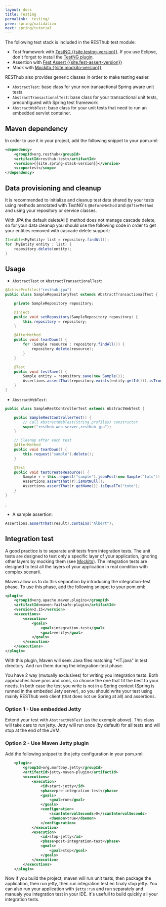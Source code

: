 ```yaml
---
layout: docs
title: Testing
permalink:  testing/
prev: spring/validation
next: spring/tutorial
---
```


<div class="toc"></div>

The following test stack is included in the RESThub test module:

* Test framework with [TestNG {{site.testng-version}}](http://testng.org/doc/documentation-main.html).
  If you use Eclipse, don't forget to install the [TestNG plugin](http://testng.org/doc/eclipse.html).
* Assertion with [Fest Assert {{site.fest-assert-version}}](https://github.com/alexruiz/fest-assert-{{site.fest-assert-short-version}}.x/wiki)
* Mock with [Mockito {{site.mockito-version}}](http://code.google.com/p/mockito/)

RESThub also provides generic classes in order to make testing easier.

* `AbstractTest`: base class for your non transactional Spring aware unit tests
* `AbstractTransactionalTest`: base class for your transactional unit tests,
  preconfigured with Spring test framework
* `AbstractWebTest`: base class for your unit tests that need to run an embedded servlet container.

## Maven dependency

In order to use it in your project, add the following snippet to your pom.xml:

```xml
<dependency>
    <groupId>org.resthub</groupId>
    <artifactId>resthub-test</artifactId>
    <version>{{site.spring-stack-version}}</version>
    <scope>test</scope>
</dependency>
```

## Data provisioning and cleanup

It is recommended to initialize and cleanup test data shared by your tests using methods annotated with
TestNG's `@BeforeMethod` and `@AfterMethod` and using your repository or service classes.

<div class="alert alert-warning">
    With JPA the default deleteAll() method does not manage cascade delete, so for your data cleanup
    you should use the following code in order to get your entities removed with cascade delete support:
</div>

```java
Iterable<MyEntity> list = repository.findAll();
for (MyEntity entity : list) {
    repository.delete(entity);
}
```

## Usage

* `AbstractTest` or `AbstractTransactionalTest`:

```java
@ActiveProfiles("resthub-jpa")
public class SampleRepositoryTest extends AbstractTransactionalTest {

    private SampleRepository repository;

    @Inject
    public void setRepository(SampleRepository repository) {
        this.repository = repository;
    }

    @AfterMethod
    public void tearDown() {
        for (Sample resource : repository.findAll()) {
            repository.delete(resource);
        }
    }

    @Test
    public void testSave() {
        Sample entity = repository.save(new Sample());
        Assertions.assertThat(repository.exists(entity.getId())).isTrue();
    }
}
```

* `AbstractWebTest`:

```java
public class SampleRestControllerTest extends AbstractWebTest {

    public SampleRestControllerTest() {
        // Call AbstractWebTest(String profiles) constructor
        super("resthub-web-server,resthub-jpa");
    }

    // Cleanup after each test
    @AfterMethod
    public void tearDown() {
        this.request("sample").delete();
    }

    @Test
    public void testCreateResource() {
        Sample r = this.request("sample").jsonPost(new Sample("toto")).resource(Sample.class);
        Assertions.assertThat(r).isNotNull();
        Assertions.assertThat(r.getName()).isEqualTo("toto");
    }
}
```

.

* A sample assertion:

```java
Assertions.assertThat(result).contains("Albert");
```

## Integration test

A good practice is to separate unit tests from integration tests. The unit tests are designed to test
only a specific layer of your application, ignoring other layers by mocking them
(see [Mockito](http://code.google.com/p/mockito/)).
The integration tests are designed to test all the layers of your application in real condition with complex
scenarii.

Maven allow us to do this separation by introducing the integration-test phase.
To use this phase, add the following snippet to your pom.xml:

```xml
<plugin>
    <groupId>org.apache.maven.plugins</groupId>
    <artifactId>maven-failsafe-plugin</artifactId>
    <version>2.15</version>
    <executions>
        <execution>
            <goals>
                <goal>integration-test</goal>
                <goal>verify</goal>
            </goals>
        </execution>
    </executions>
</plugin>
```

With this plugin, Maven will seek Java files matching "\*IT.java" in test directory.
And run them during the integration-test phase.

You have 2 way (mutually exclusives) for writing you integration tests. Both approaches have pros and
cons, so choose the one that fit the best to your needs. In both case the test you write is not in a Spring
context (Spring is runned in the embeded Jety server), so you should write your test using mainly RESThub web
client (that does not ue Spring at all) and assertions.

### Option 1 - Use embedded Jetty

Extend your test with `AbstractWebTest` (as the exemple above). This class will take care to run jetty.
Jetty will run once (by default) for all tests and will stop at the end of the JVM.

### Option 2 - Use Maven Jetty plugin

Add the following snippet to the jetty configuration in your pom.xml:

```xml
    <plugin>
        <groupId>org.mortbay.jetty</groupId>
        <artifactId>jetty-maven-plugin</artifactId>
        <executions>
            <execution>
                <id>start-jetty</id>
                <phase>pre-integration-test</phase>
                <goals>
                    <goal>run</goal>
                </goals>
                <configuration>
                    <scanIntervalSeconds>0</scanIntervalSeconds>
                    <daemon>true</daemon>
                </configuration>
            </execution>
            <execution>
                <id>stop-jetty</id>
                <phase>post-integration-test</phase>
                <goals>
                    <goal>stop</goal>
                </goals>
            </execution>
        </executions>
    </plugin>
```

Now if you build the project, maven will run unit tests, then package the application,
then run jetty, then run integration test en finaly stop jetty. You can also run your application with
`jetty:run` and run separately and manualy you integration test in your IDE.
It's usefull to build quickly all your integration tests.
